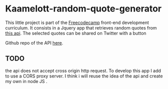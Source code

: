 # Kaamelott-random-quote-generator

This little project is part of the [Freecodecamp](https://www.freecodecamp.org/learn/front-end-development-libraries/) front-end development curriculum.
It consists in a Jquery app that retrieves random quotes from [this api](https://kaamelott.chaudie.re/).
The selected quotes can be shared on Twitter with a button

Github repo of the API [here](https://github.com/sin0light/api-kaamelott/).

## TODO
the api does not accept cross origin http request. To develop this app I add to use a CORS proxy server. 
I think i will reuse the idea of the api and create my own in node JS . 
